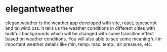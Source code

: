 # elegantweather
elegantweather is the weather app developed with vite, react, typescript and tailwind css.
it tells us the weather conditions in different cities with buitifull backgrounds which will be changed with some transition effect based on weather conditions.
You will also able to see some meaningfull in important weather details like min. temp. max. temp., air pressure, etc.
